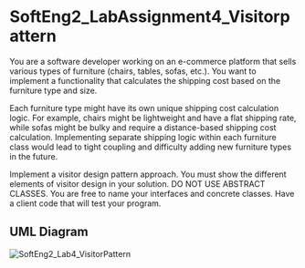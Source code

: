 # SoftEng2_LabAssignment4_Visitorpattern
You are a software developer working on an e-commerce platform that sells various types of furniture (chairs, tables, sofas, etc.). You want to implement a functionality that calculates the shipping cost based on the furniture type and size.

Each furniture type might have its own unique shipping cost calculation logic. For example, chairs might be lightweight and have a flat shipping rate, while sofas might be bulky and require a distance-based shipping cost calculation. Implementing separate shipping logic within each furniture class would lead to tight coupling and difficulty adding new furniture types in the future.

Implement a visitor design pattern approach. You must show the different elements of visitor design in your solution.  DO NOT USE ABSTRACT CLASSES. You are free to name your interfaces and concrete classes. Have a client code that will test your program.

## UML Diagram
![SoftEng2_Lab4_VisitorPattern](https://github.com/user-attachments/assets/1a4c03dc-31d4-4915-bb21-0151e65fe2f3)
